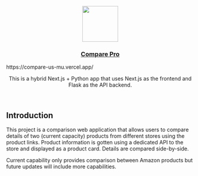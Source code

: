 <p align="center">
  <a href="https://compare-us-mu.vercel.app/">
    <img src="app/favicon.ico" height="96">
    <h3 align="center">Compare Pro</h3>
  </a>
</p>
https://compare-us-mu.vercel.app/
<p align="center">This is a hybrid Next.js + Python app that uses Next.js as the frontend and Flask as the API backend.</p>

<br/>

## Introduction
This project is a comparison web application that allows users to compare details of two (current capacity) products from different stores using the product links.
Product information is gotten using a dedicated API to the store and displayed as a product card. Details are compared side-by-side.

Current capability only provides comparison between Amazon products but future updates will include more capabilities.
